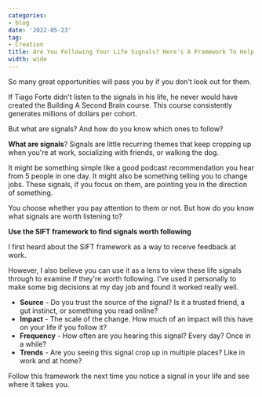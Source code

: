```yaml
---
categories:
- blog
date: '2022-05-23'
tag:
- Creation
title: Are You Following Your Life Signals? Here's A Framework To Help You
width: wide
---
```


So many great opportunities will pass you by if you don't look out for them. 

If Tiago Forte didn't listen to the signals in his life, he never would have created the Building A Second Brain course. This course consistently generates millions of dollars per cohort.

But what are signals? And how do you know which ones to follow?

**What are signals**?
Signals are little recurring themes that keep cropping up when you're at work, socializing with friends, or walking the dog. 

It might be something simple like a good podcast recommendation you hear from 5 people in one day. It might also be something telling you to change jobs. These signals, if you focus on them, are pointing you in the direction of something.

You choose whether you pay attention to them or not. But how do you know what signals are worth listening to?

**Use the SIFT framework to find signals worth following**

I first heard about the SIFT framework as a way to receive feedback at work. 

However, I also believe you can use it as a lens to view these life signals through to examine if they're worth following. I've used it personally to make some big decisions at my day job and found it worked really well.

- **Source** - Do you trust the source of the signal? Is it a trusted friend, a gut instinct, or something you read online?
- **Impact** - The scale of the change. How much of an impact will this have on your life if you follow it?
- **Frequency** - How often are you hearing this signal? Every day? Once in a while?
- **Trends** - Are you seeing this signal crop up in multiple places? Like in work and at home?

Follow this framework the next time you notice a signal in your life and see where it takes you.